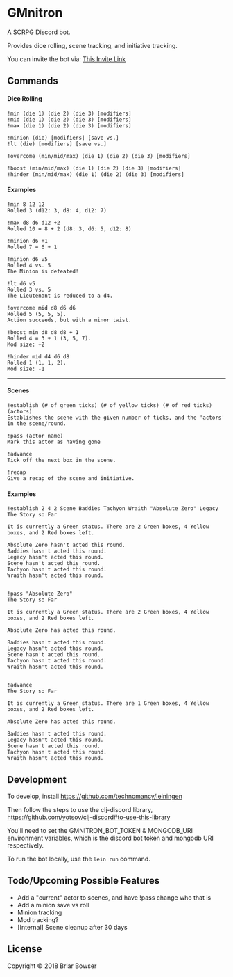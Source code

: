 # GMnitron

A SCRPG Discord bot.

Provides dice rolling, scene tracking, and initiative tracking.

You can invite the bot via: [This Invite Link](https://discordapp.com/oauth2/authorize?client_id=425385281890418710&scope=bot)

## Commands

#### Dice Rolling
```
!min (die 1) (die 2) (die 3) [modifiers]
!mid (die 1) (die 2) (die 3) [modifiers]
!max (die 1) (die 2) (die 3) [modifiers]

!minion (die) [modifiers] [save vs.]
!lt (die) [modifiers] [save vs.]

!overcome (min/mid/max) (die 1) (die 2) (die 3) [modifiers]

!boost (min/mid/max) (die 1) (die 2) (die 3) [modifiers]
!hinder (min/mid/max) (die 1) (die 2) (die 3) [modifiers]
```

#### Examples

```
!min 8 12 12
Rolled 3 (d12: 3, d8: 4, d12: 7)

!max d8 d6 d12 +2
Rolled 10 = 8 + 2 (d8: 3, d6: 5, d12: 8)

!minion d6 +1
Rolled 7 = 6 + 1

!minion d6 v5
Rolled 4 vs. 5 
The Minion is defeated!

!lt d6 v5
Rolled 3 vs. 5 
The Lieutenant is reduced to a d4.

!overcome mid d8 d6 d6
Rolled 5 (5, 5, 5).
Action succeeds, but with a minor twist.

!boost min d8 d8 d8 + 1
Rolled 4 = 3 + 1 (3, 5, 7).
Mod size: +2

!hinder mid d4 d6 d8
Rolled 1 (1, 1, 2).
Mod size: -1
```
---
#### Scenes

```
!establish (# of green ticks) (# of yellow ticks) (# of red ticks) (actors)
Establishes the scene with the given number of ticks, and the 'actors' in the scene/round.

!pass (actor name)
Mark this actor as having gone

!advance
Tick off the next box in the scene.

!recap
Give a recap of the scene and initiative.
```

#### Examples

```
!establish 2 4 2 Scene Baddies Tachyon Wraith "Absolute Zero" Legacy
The Story so Far

It is currently a Green status. There are 2 Green boxes, 4 Yellow boxes, and 2 Red boxes left.

Absolute Zero hasn't acted this round.
Baddies hasn't acted this round.
Legacy hasn't acted this round.
Scene hasn't acted this round.
Tachyon hasn't acted this round.
Wraith hasn't acted this round.


!pass "Absolute Zero"
The Story so Far

It is currently a Green status. There are 2 Green boxes, 4 Yellow boxes, and 2 Red boxes left.

Absolute Zero has acted this round.

Baddies hasn't acted this round.
Legacy hasn't acted this round.
Scene hasn't acted this round.
Tachyon hasn't acted this round.
Wraith hasn't acted this round.


!advance
The Story so Far

It is currently a Green status. There are 1 Green boxes, 4 Yellow boxes, and 2 Red boxes left.

Absolute Zero has acted this round.

Baddies hasn't acted this round.
Legacy hasn't acted this round.
Scene hasn't acted this round.
Tachyon hasn't acted this round.
Wraith hasn't acted this round.
```

## Development

To develop, install https://github.com/technomancy/leiningen

Then follow the steps to use the clj-discord library, https://github.com/yotsov/clj-discord#to-use-this-library

You'll need to set the GMNITRON_BOT_TOKEN & MONGODB_URI environment variables, which is the discord bot token and mongodb URI respectively.

To run the bot locally, use the `lein run` command.

## Todo/Upcoming Possible Features

* Add a "current" actor to scenes, and have !pass change who that is
* Add a minion save vs roll
* Minion tracking
* Mod tracking?
* [Internal] Scene cleanup after 30 days

## License

Copyright © 2018 Briar Bowser